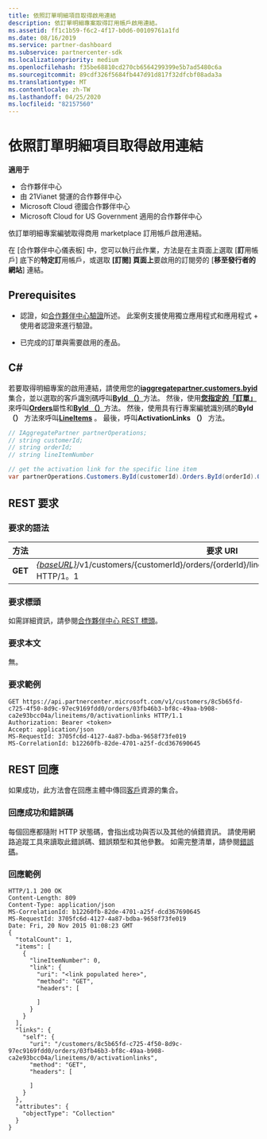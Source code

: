 ```yaml
---
title: 依照訂單明細項目取得啟用連結
description: 依訂單明細專案取得訂用帳戶啟用連結。
ms.assetid: ff1c1b59-f6c2-4f17-b0d6-00109761a1fd
ms.date: 08/16/2019
ms.service: partner-dashboard
ms.subservice: partnercenter-sdk
ms.localizationpriority: medium
ms.openlocfilehash: f35be68810cd270cb6564299399e5b7ad5480c6a
ms.sourcegitcommit: 89cdf326f5684fb447d91d817f32dfcbf08ada3a
ms.translationtype: MT
ms.contentlocale: zh-TW
ms.lasthandoff: 04/25/2020
ms.locfileid: "82157560"
---
```

# <a name="get-activation-link-by-order-line-item"></a>依照訂單明細項目取得啟用連結

**適用于**

- 合作夥伴中心
- 由 21Vianet 營運的合作夥伴中心
- Microsoft Cloud 德國合作夥伴中心
- Microsoft Cloud for US Government 適用的合作夥伴中心

依訂單明細專案編號取得商用 marketplace 訂用帳戶啟用連結。

在 [合作夥伴中心儀表板] 中，您可以執行此作業，方法是在主頁面上選取 [**訂**用帳戶] 底下的**特定訂**用帳戶，或選取 **[訂閱] 頁面上**要啟用的訂閱旁的 [**移至發行者的網站**] 連結。

## <a name="prerequisites"></a>Prerequisites

- 認證，如[合作夥伴中心驗證](partner-center-authentication.md)所述。 此案例支援使用獨立應用程式和應用程式 + 使用者認證來進行驗證。

- 已完成的訂單與需要啟用的產品。

## <a name="c"></a>C\#

若要取得明細專案的啟用連結，請使用您的[**iaggregatepartner.customers.byid**](https://docs.microsoft.com/dotnet/api/microsoft.store.partnercenter.ipartner.customers)集合，並以選取的客戶識別碼呼叫[**ById （）**](https://docs.microsoft.com/dotnet/api/microsoft.store.partnercenter.customers.icustomercollection.byid)方法。 然後，使用[**您指定的「訂單」**](https://docs.microsoft.com/dotnet/api/microsoft.store.partnercenter.models.orders.order.id)來呼叫[**Orders**](https://docs.microsoft.com/dotnet/api/microsoft.store.partnercenter.customers.icustomer.orders)屬性和[**ById （）**](https://docs.microsoft.com/dotnet/api/microsoft.store.partnercenter.orders.iordercollection.byid)方法。 然後，使用具有行專案編號識別碼的**ById （）** 方法來呼叫[**LineItems**](https://docs.microsoft.com/dotnet/api/microsoft.store.partnercenter.orders.iordercollection.get) 。  最後，呼叫**ActivationLinks （）** 方法。

```csharp
// IAggregatePartner partnerOperations;
// string customerId;
// string orderId;
// string lineItemNumber

// get the activation link for the specific line item
var partnerOperations.Customers.ById(customerId).Orders.ById(orderId).OrderLineItems.ById(lineItemNumber).ActivationLinks();
```

## <a name="rest-request"></a>REST 要求

### <a name="request-syntax"></a>要求的語法

| 方法  | 要求 URI                                                                                                                               |
|---------|-------------------------------------------------------------------------------------------------------------------------------------------|
| **GET** | [*{baseURL}*](partner-center-rest-urls.md)/v1/customers/{customerId}/orders/{orderId}/lineitems/{lineItemNumber}/activationlinks HTTP/1。1 |

### <a name="request-headers"></a>要求標頭

如需詳細資訊，請參閱[合作夥伴中心 REST 標頭](headers.md)。

### <a name="request-body"></a>要求本文

無。

### <a name="request-example"></a>要求範例

```http
GET https://api.partnercenter.microsoft.com/v1/customers/8c5b65fd-c725-4f50-8d9c-97ec9169fdd0/orders/03fb46b3-bf8c-49aa-b908-ca2e93bcc04a/lineitems/0/activationlinks HTTP/1.1
Authorization: Bearer <token>
Accept: application/json
MS-RequestId: 3705fc6d-4127-4a87-bdba-9658f73fe019
MS-CorrelationId: b12260fb-82de-4701-a25f-dcd367690645
```

## <a name="rest-response"></a>REST 回應

如果成功，此方法會在回應主體中傳回[客戶](customer-resources.md#customer)資源的集合。

### <a name="response-success-and-error-codes"></a>回應成功和錯誤碼

每個回應都隨附 HTTP 狀態碼，會指出成功與否以及其他的偵錯資訊。 請使用網路追蹤工具來讀取此錯誤碼、錯誤類型和其他參數。 如需完整清單，請參閱[錯誤碼](error-codes.md)。

### <a name="response-example"></a>回應範例

```http
HTTP/1.1 200 OK
Content-Length: 809
Content-Type: application/json
MS-CorrelationId: b12260fb-82de-4701-a25f-dcd367690645
MS-RequestId: 3705fc6d-4127-4a87-bdba-9658f73fe019
Date: Fri, 20 Nov 2015 01:08:23 GMT
{
  "totalCount": 1,
  "items": [
    {
      "lineItemNumber": 0,
      "link": {
        "uri": "<link populated here>",
        "method": "GET",
        "headers": [

        ]
      }
    }
  ],
  "links": {
    "self": {
      "uri": "/customers/8c5b65fd-c725-4f50-8d9c-97ec9169fdd0/orders/03fb46b3-bf8c-49aa-b908-ca2e93bcc04a/lineitems/0/activationlinks",
      "method": "GET",
      "headers": [

      ]
    }
  },
  "attributes": {
    "objectType": "Collection"
  }
}
```
